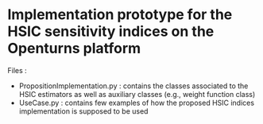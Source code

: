 # Implementation prototype for the HSIC sensitivity indices on the Openturns platform
Files :
  - PropositionImplementation.py : contains the classes associated to the HSIC estimators as well as auxiliary classes (e.g., weight function class)
  - UseCase.py : contains few examples of how the proposed HSIC indices implementation is supposed to be used 
